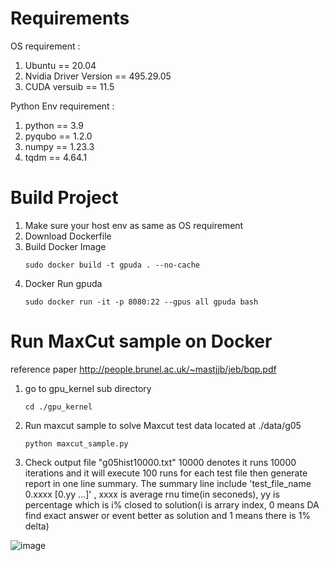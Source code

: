 # Requirements
OS requirement : 
1. Ubuntu == 20.04
2. Nvidia Driver Version == 495.29.05
3. CUDA versuib == 11.5

Python Env requirement :
1. python == 3.9
2. pyqubo == 1.2.0
3. numpy == 1.23.3
4. tqdm == 4.64.1

# Build Project
1. Make sure your host env as same as OS requirement
2. Download Dockerfile
3. Build Docker Image
   ```
   sudo docker build -t gpuda . --no-cache
   ```
4. Docker Run gpuda
   ```
   sudo docker run -it -p 8080:22 --gpus all gpuda bash
   ```
# Run MaxCut sample on Docker
reference paper http://people.brunel.ac.uk/~mastjjb/jeb/bqp.pdf
1. go to gpu_kernel sub directory 
   ```
   cd ./gpu_kernel
   ```
2. Run maxcut sample to solve Maxcut test data located at ./data/g05
   ```
   python maxcut_sample.py
   ```
3. Check output file "g05hist10000.txt" 10000 denotes it runs 10000 iterations and it will execute 100 runs for each test file then generate report in one line summary.
The summary line include 'test_file_name   0.xxxx  [0.yy ...]' , xxxx is average rnu time(in seconeds), yy is percentage which is i% closed to solution(i is arrary index, 0 means DA find exact answer or event better as solution and 1 means there is 1% delta)

![image](maxcut.png)